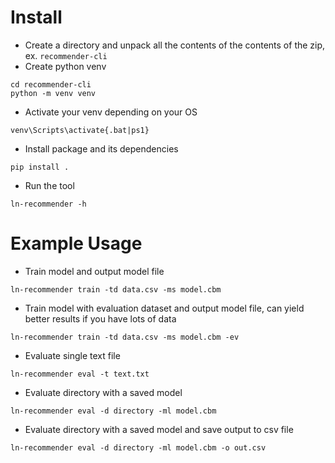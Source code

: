 # Install

* Create a directory and unpack all the contents of the contents of the zip, ex. `recommender-cli`
* Create python venv

```
cd recommender-cli
python -m venv venv
```

* Activate your venv depending on your OS

```
venv\Scripts\activate{.bat|ps1}
```

* Install package and its dependencies

```
pip install .
```

* Run the tool

```
ln-recommender -h
```

# Example Usage

* Train model and output model file

```
ln-recommender train -td data.csv -ms model.cbm
```

* Train model with evaluation dataset and output model file, can yield better results if you have lots of data

```
ln-recommender train -td data.csv -ms model.cbm -ev
```

* Evaluate single text file

```
ln-recommender eval -t text.txt
```

* Evaluate directory with a saved model

```
ln-recommender eval -d directory -ml model.cbm
```

* Evaluate directory with a saved model and save output to csv file

```
ln-recommender eval -d directory -ml model.cbm -o out.csv
```
